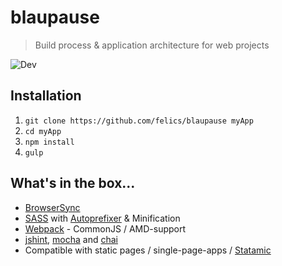 # blaupause

> Build process & application architecture for web projects

![Dev](https://david-dm.org/felics/blaupause.svg)

## Installation

 1. `git clone https://github.com/felics/blaupause myApp`
 2. `cd myApp`
 3. `npm install`
 4. `gulp`

## What's in the box...

 - [BrowserSync](browsersync.io)
 - [SASS](http://sass-lang.com/) with [Autoprefixer](https://github.com/postcss/autoprefixer) & Minification
 - [Webpack](webpack.github.io) - CommonJS / AMD-support
 - [jshint](http://jshint.com/), [mocha](mochajs.org) and [chai](chaijs.com)
 - Compatible with static pages / single-page-apps / [Statamic](http://statamic.com)
